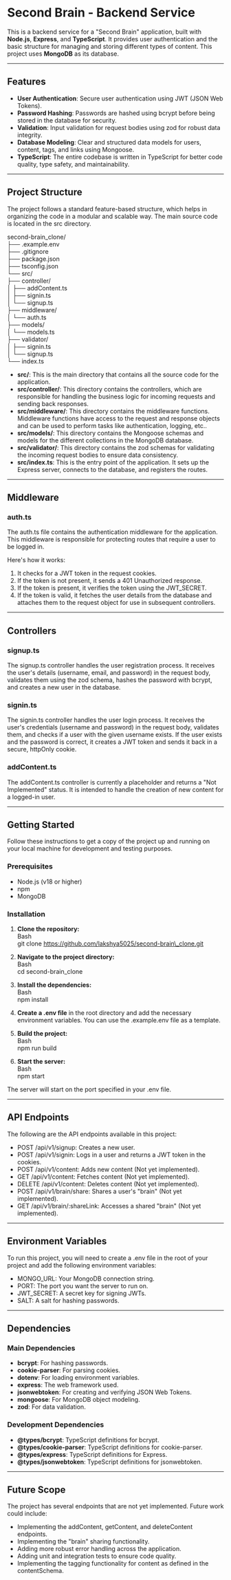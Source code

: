 # **Second Brain \- Backend Service**

This is a backend service for a "Second Brain" application, built with **Node.js**, **Express**, and **TypeScript**. It provides user authentication and the basic structure for managing and storing different types of content. This project uses **MongoDB** as its database.

---

## **Features**

- **User Authentication**: Secure user authentication using JWT (JSON Web Tokens).
- **Password Hashing**: Passwords are hashed using bcrypt before being stored in the database for security.
- **Validation**: Input validation for request bodies using zod for robust data integrity.
- **Database Modeling**: Clear and structured data models for users, content, tags, and links using Mongoose.
- **TypeScript**: The entire codebase is written in TypeScript for better code quality, type safety, and maintainability.

---

## **Project Structure**

The project follows a standard feature-based structure, which helps in organizing the code in a modular and scalable way. The main source code is located in the src directory.

second-brain_clone/  
├── .example.env  
├── .gitignore  
├── package.json  
├── tsconfig.json  
└── src/  
 ├── controller/  
 │ ├── addContent.ts  
 │ ├── signin.ts  
 │ └── signup.ts  
 ├── middleware/  
 │ └── auth.ts  
 ├── models/  
 │ └── models.ts  
 ├── validator/  
 │ ├── signin.ts  
 │ └── signup.ts  
 └── index.ts

- **src/**: This is the main directory that contains all the source code for the application.
- **src/controller/**: This directory contains the controllers, which are responsible for handling the business logic for incoming requests and sending back responses.
- **src/middleware/**: This directory contains the middleware functions. Middleware functions have access to the request and response objects and can be used to perform tasks like authentication, logging, etc..
- **src/models/**: This directory contains the Mongoose schemas and models for the different collections in the MongoDB database.
- **src/validator/**: This directory contains the zod schemas for validating the incoming request bodies to ensure data consistency.
- **src/index.ts**: This is the entry point of the application. It sets up the Express server, connects to the database, and registers the routes.

---

## **Middleware**

### **auth.ts**

The auth.ts file contains the authentication middleware for the application. This middleware is responsible for protecting routes that require a user to be logged in.

Here's how it works:

1. It checks for a JWT token in the request cookies.
2. If the token is not present, it sends a 401 Unauthorized response.
3. If the token is present, it verifies the token using the JWT_SECRET.
4. If the token is valid, it fetches the user details from the database and attaches them to the request object for use in subsequent controllers.

---

## **Controllers**

### **signup.ts**

The signup.ts controller handles the user registration process. It receives the user's details (username, email, and password) in the request body, validates them using the zod schema, hashes the password with bcrypt, and creates a new user in the database.

### **signin.ts**

The signin.ts controller handles the user login process. It receives the user's credentials (username and password) in the request body, validates them, and checks if a user with the given username exists. If the user exists and the password is correct, it creates a JWT token and sends it back in a secure, httpOnly cookie.

### **addContent.ts**

The addContent.ts controller is currently a placeholder and returns a "Not Implemented" status. It is intended to handle the creation of new content for a logged-in user.

---

## **Getting Started**

Follow these instructions to get a copy of the project up and running on your local machine for development and testing purposes.

### **Prerequisites**

- Node.js (v18 or higher)
- npm
- MongoDB

### **Installation**

1. **Clone the repository:**  
   Bash  
   git clone https://github.com/lakshya5025/second-brain\_clone.git

2. **Navigate to the project directory:**  
   Bash  
   cd second-brain_clone

3. **Install the dependencies:**  
   Bash  
   npm install

4. **Create a .env file** in the root directory and add the necessary environment variables. You can use the .example.env file as a template.
5. **Build the project:**  
   Bash  
   npm run build

6. **Start the server:**  
   Bash  
   npm start

The server will start on the port specified in your .env file.

---

## **API Endpoints**

The following are the API endpoints available in this project:

- POST /api/v1/signup: Creates a new user.
- POST /api/v1/signin: Logs in a user and returns a JWT token in the cookies.
- POST /api/v1/content: Adds new content (Not yet implemented).
- GET /api/v1/content: Fetches content (Not yet implemented).
- DELETE /api/v1/content: Deletes content (Not yet implemented).
- POST /api/v1/brain/share: Shares a user's "brain" (Not yet implemented).
- GET /api/v1/brain/:shareLink: Accesses a shared "brain" (Not yet implemented).

---

## **Environment Variables**

To run this project, you will need to create a .env file in the root of your project and add the following environment variables:

- MONGO_URL: Your MongoDB connection string.
- PORT: The port you want the server to run on.
- JWT_SECRET: A secret key for signing JWTs.
- SALT: A salt for hashing passwords.

---

## **Dependencies**

### **Main Dependencies**

- **bcrypt**: For hashing passwords.
- **cookie-parser**: For parsing cookies.
- **dotenv**: For loading environment variables.
- **express**: The web framework used.
- **jsonwebtoken**: For creating and verifying JSON Web Tokens.
- **mongoose**: For MongoDB object modeling.
- **zod**: For data validation.

### **Development Dependencies**

- **@types/bcrypt**: TypeScript definitions for bcrypt.
- **@types/cookie-parser**: TypeScript definitions for cookie-parser.
- **@types/express**: TypeScript definitions for Express.
- **@types/jsonwebtoken**: TypeScript definitions for jsonwebtoken.

---

## **Future Scope**

The project has several endpoints that are not yet implemented. Future work could include:

- Implementing the addContent, getContent, and deleteContent endpoints.
- Implementing the "brain" sharing functionality.
- Adding more robust error handling across the application.
- Adding unit and integration tests to ensure code quality.
- Implementing the tagging functionality for content as defined in the contentSchema.
